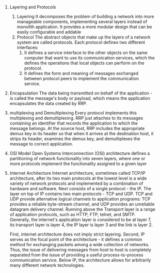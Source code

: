 1. Layering and Protocols
	1. Layering
	   It decomposes the problem of building a network into more manageable components, implementing several layers instead of monolith application.
	   It provides a more modular design that can be easily configurable and addable
	1. Protocol
	   The abstract objects that make up the layers of a network system are called protocols.
	   Each protocol defines two different interfaces:
	   1. It defines a service interface to the other objects on the same computer that want to use its communication services, which the defines the operations that local objects can perform on the protocol.
	   2. It defines the form and meaning of messages exchanged between protocol peers to implement the communication service. 
2. Encapsulation
   The data being transmitted on behalf of the application - is called the message's body or payload, which means the application encapsulates the data created by RRP. 
3. multiplexing and Demultiplexing
   Every protocol implements this multiplexing and demultiplexing. RRP just attaches to its messages containing an identifier that records the application to which  the message belongs. At the source host, RRP includes the appropriate demux key in its header so that when it arrives at the destination host, it strips its header, examines the demux key, and demultiplexes the message to correct application.
4. OSI Model
   Open Systems Interconnection (OSI) architecture defines a partitioning of network functionality into seven layers, where one or more protocols implement the functionality assigned to a given layer
5. Internet Architecture
   Internet architecture, sometimes called TCP/IP architecture, after its two main protocols at the lowest level is a wide variety of network protocols and implemented by a combination of hardware and software. Next consists of a single protocol - the IP. The layer on top of IP contains two main protocols - TCP and UDP. TCP and UDP provide alternative logical channels to application programs: TCP provides a reliable byte-stream channel, and UDP provides an unreliable datagram delivery channel. Running above the Transport layer is a range of application protocols, such as HTTP, FTP, telnet, and SMTP. Generally, the internet's application layer is considered to be at layer 7, its transport layer is layer 4, the IP layer is layer 3 and the link is layer 2. 
   
   First, internet architecture does not imply strict layering. Second, IP serves as the focal point of the architecture - it defines a common method for exchanging packets among a wide collection of networks. Thus, the issue of delivering messages from host to host is completely separated from the issue of providing a useful process-to-process communication service. Below IP, the architecture allows for arbitrarily many different network technologies. 